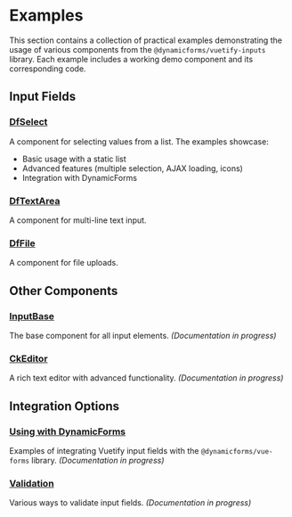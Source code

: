 # Examples

This section contains a collection of practical examples demonstrating the usage of various components from the `@dynamicforms/vuetify-inputs` library. Each example includes a working demo component and its corresponding code.

## Input Fields

### [DfSelect](./df-select)

A component for selecting values from a list. The examples showcase:
- Basic usage with a static list
- Advanced features (multiple selection, AJAX loading, icons)
- Integration with DynamicForms

### [DfTextArea](./df-text-area)

A component for multi-line text input.

### [DfFile](./df-file)

A component for file uploads.

## Other Components

### [InputBase](./input-base)

The base component for all input elements. *(Documentation in progress)*

### [CkEditor](./ck-editor)

A rich text editor with advanced functionality. *(Documentation in progress)*

## Integration Options

### [Using with DynamicForms](./dynamic-forms-integration)

Examples of integrating Vuetify input fields with the `@dynamicforms/vue-forms` library. *(Documentation in progress)*

### [Validation](./validation)

Various ways to validate input fields. *(Documentation in progress)*

